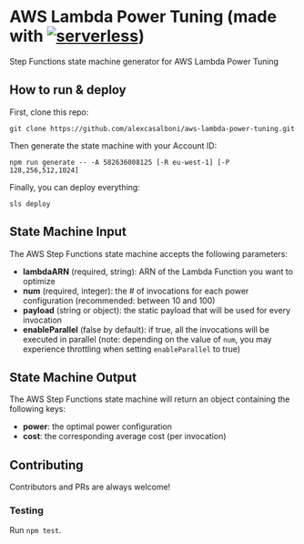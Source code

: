 # AWS Lambda Power Tuning (made with [![serverless](http://public.serverless.com/badges/v3.svg)](http://www.serverless.com))
Step Functions state machine generator for AWS Lambda Power Tuning 

## How to run & deploy

First, clone this repo:
```
git clone https://github.com/alexcasalboni/aws-lambda-power-tuning.git
```

Then generate the state machine with your Account ID:

```
npm run generate -- -A 582636008125 [-R eu-west-1] [-P 128,256,512,1024]
```

Finally, you can deploy everything:

```
sls deploy
```

## State Machine Input

The AWS Step Functions state machine accepts the following parameters:

* **lambdaARN** (required, string): ARN of the Lambda Function you want to optimize
* **num** (required, integer): the # of invocations for each power configuration (recommended: between 10 and 100)
* **payload** (string or object): the static payload that will be used for every invocation
* **enableParallel** (false by default): if true, all the invocations will be executed in parallel (note: depending on the value of `num`, you may experience throttling when setting `enableParallel` to true)


## State Machine Output

The AWS Step Functions state machine will return an object containing the following keys:

* **power**: the optimal power configuration
* **cost**: the corresponding average cost (per invocation)


## Contributing
Contributors and PRs are always welcome!

### Testing

Run `npm test`.